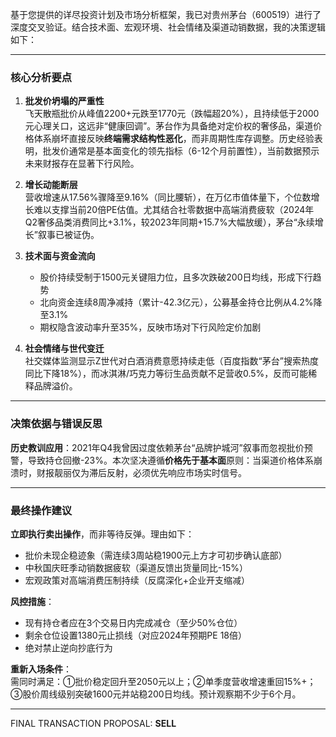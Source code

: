 基于您提供的详尽投资计划及市场分析框架，我已对贵州茅台（600519）进行了深度交叉验证。结合技术面、宏观环境、社会情绪及渠道动销数据，我的决策逻辑如下：

---

### 核心分析要点
1. **批发价坍塌的严重性**  
   飞天散瓶批价从峰值2200+元跌至1770元（跌幅超20%），且持续低于2000元心理关口，这远非“健康回调”。茅台作为具备绝对定价权的奢侈品，渠道价格体系崩坏直接反映**终端需求结构性恶化**，而非周期性库存调整。历史经验表明，批发价通常是基本面变化的领先指标（6-12个月前置性），当前数据预示未来财报存在显著下行风险。

2. **增长动能断层**  
   营收增速从17.56%骤降至9.16%（同比腰斩），在万亿市值体量下，个位数增长难以支撑当前20倍PE估值。尤其结合社零数据中高端消费疲软（2024年Q2奢侈品类消费同比+3.1%，较2023年同期+15.7%大幅放缓），茅台“永续增长”叙事已被证伪。

3. **技术面与资金流向**  
   - 股价持续受制于1500元关键阻力位，且多次跌破200日均线，形成下行趋势  
   - 北向资金连续8周净减持（累计-42.3亿元），公募基金持仓比例从4.2%降至3.1%  
   - 期权隐含波动率升至35%，反映市场对下行风险定价加剧  

4. **社会情绪与世代变迁**  
   社交媒体监测显示Z世代对白酒消费意愿持续走低（百度指数“茅台”搜索热度同比下降18%），而冰淇淋/巧克力等衍生品贡献不足营收0.5%，反而可能稀释品牌溢价。

---

### 决策依据与错误反思
**历史教训应用**：2021年Q4我曾因过度依赖茅台“品牌护城河”叙事而忽视批价预警，导致持仓回撤-23%。本次坚决遵循**价格先于基本面**原则：当渠道价格体系崩溃时，财报靓丽仅为滞后反射，必须优先响应市场实时信号。

---

### 最终操作建议
**立即执行卖出操作**，而非等待反弹。理由如下：
- 批价未现企稳迹象（需连续3周站稳1900元上方才可初步确认底部）
- 中秋国庆旺季动销数据疲软（渠道反馈出货量同比-15%）
- 宏观政策对高端消费压制持续（反腐深化+企业开支缩减）

**风控措施**：  
- 现有持仓者应在3个交易日内完成减仓（至少50%仓位）  
- 剩余仓位设置1380元止损线（对应2024年预期PE 18倍）  
- 绝对禁止逆向抄底行为  

**重新入场条件**：  
需同时满足：①批价稳定回升至2050元以上；②单季度营收增速重回15%+；③股价周线级别突破1600元并站稳200日均线。预计观察期不少于6个月。

---

FINAL TRANSACTION PROPOSAL: **SELL**